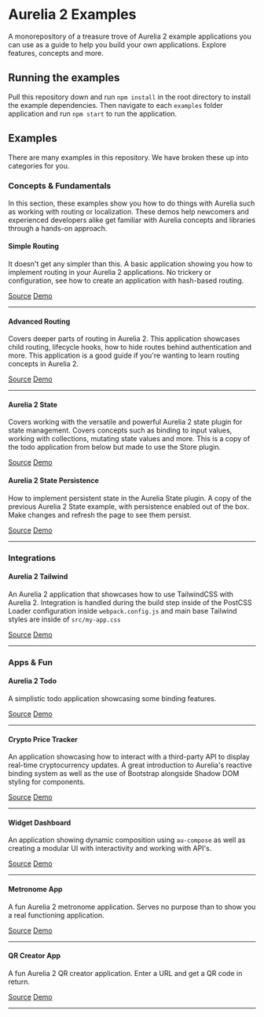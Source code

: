 # Aurelia 2 Examples

A monorepository of a treasure trove of Aurelia 2 example applications you can use as a guide to help you build your own applications. Explore features, concepts and more.

## Running the examples

Pull this repository down and run `npm install` in the root directory to install the example dependencies. Then navigate to each `examples` folder application and run `npm start` to run the application.

## Examples

There are many examples in this repository. We have broken these up into categories for you.
### Concepts & Fundamentals

In this section, these examples show you how to do things with Aurelia such as working with routing or localization. These demos help newcomers and experienced developers alike get familiar with Aurelia concepts and libraries through a hands-on approach.

#### Simple Routing

It doesn't get any simpler than this. A basic application showing you how to implement routing in your Aurelia 2 applications. No trickery or configuration, see how to create an application with hash-based routing.

[Source](examples/simple-routing) 
[Demo](https://simple-routing.vercel.app/)

---

#### Advanced Routing

Covers deeper parts of routing in Aurelia 2. This application showcases child routing, lifecycle hooks, how to hide routes behind authentication and more. This application is a good guide if you're wanting to learn routing concepts in Aurelia 2.

[Source](examples/advanced-routing) 
[Demo](https://advanced-routing.vercel.app/)

---

#### Aurelia 2 State

Covers working with the versatile and powerful Aurelia 2 state plugin for state management. Covers concepts such as binding to input values, working with collections, mutating state values and more. This is a copy of the todo application from below but made to use the Store plugin.

[Source](examples/aurelia2-state) 
[Demo](https://aurelia2-state.vercel.app/)

#### Aurelia 2 State Persistence

How to implement persistent state in the Aurelia State plugin. A copy of the previous Aurelia 2 State example, with persistence enabled out of the box. Make changes and refresh the page to see them persist.

[Source](examples/aurelia2-state-persistence) 
[Demo](https://aurelia2-state-persistence.vercel.app/)

---

### Integrations

#### Aurelia 2 Tailwind

An Aurelia 2 application that showcases how to use TailwindCSS with Aurelia 2. Integration is handled during the build step inside of the PostCSS Loader configuration inside `webpack.config.js` and main base Tailwind styles are inside of `src/my-app.css`

[Source](examples/aurelia2-tailwind) 
[Demo](https://aurelia2-tailwind.vercel.app/)

---

### Apps & Fun

#### Aurelia 2 Todo

A simplistic todo application showcasing some binding features.

[Source](examples/aurelia2-todo) 
[Demo](https://aurelia2-todo.vercel.app/)

---

#### Crypto Price Tracker

An application showcasing how to interact with a third-party API to display real-time cryptocurrency updates. A great introduction to Aurelia's reactive binding system as well as the use of Bootstrap alongside Shadow DOM styling for components.

[Source](examples/crypto-price-tracker) 
[Demo](https://aurelia2-crypto-tracker.vercel.app/)

---

#### Widget Dashboard

An application showing dynamic composition using `au-compose` as well as creating a modular UI with interactivity and working with API's.

[Source](examples/widget-dashboard) 
[Demo](https://widget-dashboard.vercel.app/)

---

#### Metronome App

A fun Aurelia 2 metronome application. Serves no purpose than to show you a real functioning application.

[Source](examples/metronome-app) 
[Demo](https://metronome-app.vercel.app/)

---

#### QR Creator App

A fun Aurelia 2 QR creator application. Enter a URL and get a QR code in return.

[Source](examples/qr-creator-app) 
[Demo](https://qr-creator-app.vercel.app/)

---